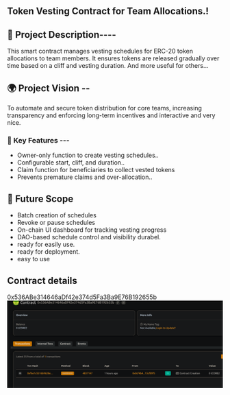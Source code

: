 ## Token Vesting Contract for Team Allocations.!

## 📖 Project Description----

This smart contract manages vesting    schedules for ERC-20 token allocations to team members. It ensures tokens are released gradually over time based on a cliff and vesting duration. And more useful for others... 

## 🌍 Project Vision --

To automate and secure token distribution for core teams, increasing transparency and enforcing long-term incentives and interactive and very nice.

### 🔑 Key Features ---

- Owner-only function to create vesting schedules..
- Configurable start, cliff, and duration..
- Claim function for beneficiaries to collect vested tokens
- Prevents premature claims and over-allocation..

## 🚀 Future Scope

- Batch creation of schedules
- Revoke or pause schedules
- On-chain UI dashboard for tracking vesting progress
- DAO-based schedule control and visibility durabel.
- ready for easily use.
- ready for deployment.
- easy to use

## Contract details
0x536ABe314646aDf42e374d5Fa3Ba9E76B192655b![alt text](image.png)
